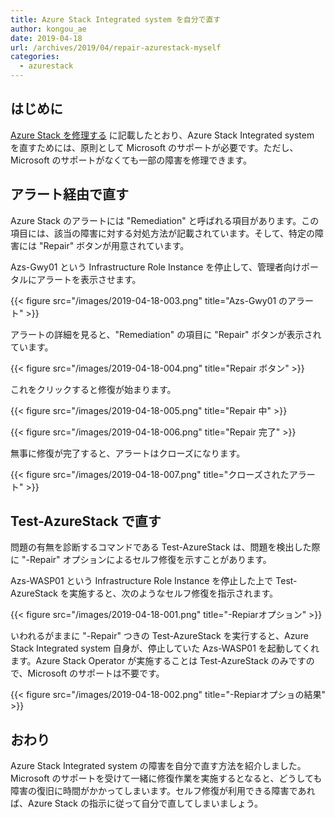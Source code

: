 ```yaml
---
title: Azure Stack Integrated system を自分で直す
author: kongou_ae
date: 2019-04-18
url: /archives/2019/04/repair-azurestack-myself
categories:
  - azurestack
---
```


## はじめに

[Azure Stack を修理する](https://aimless.jp/blog/archives/2018-12-20-repair-azure-stack/) に記載したとおり、Azure Stack Integrated system を直すためには、原則として Microsoft のサポートが必要です。ただし、Microsoft のサポートがなくても一部の障害を修理できます。

## アラート経由で直す

Azure Stack のアラートには "Remediation" と呼ばれる項目があります。この項目には、該当の障害に対する対処方法が記載されています。そして、特定の障害には "Repair" ボタンが用意されています。

Azs-Gwy01 という Infrastructure Role Instance を停止して、管理者向けポータルにアラートを表示させます。

{{< figure src="/images/2019-04-18-003.png" title="Azs-Gwy01 のアラート" >}}

アラートの詳細を見ると、"Remediation" の項目に "Repair" ボタンが表示されています。

{{< figure src="/images/2019-04-18-004.png" title="Repair ボタン" >}}

これをクリックすると修復が始まります。

{{< figure src="/images/2019-04-18-005.png" title="Repair 中" >}}

{{< figure src="/images/2019-04-18-006.png" title="Repair 完了" >}}

無事に修復が完了すると、アラートはクローズになります。

{{< figure src="/images/2019-04-18-007.png" title="クローズされたアラート" >}}

## Test-AzureStack で直す

問題の有無を診断するコマンドである Test-AzureStack は、問題を検出した際に "-Repair" オプションによるセルフ修復を示すことがあります。

Azs-WASP01 という Infrastructure Role Instance を停止した上で Test-AzureStack を実施すると、次のようなセルフ修復を指示されます。

{{< figure src="/images/2019-04-18-001.png" title="-Repiarオプション" >}}

いわれるがままに "-Repair" つきの Test-AzureStack を実行すると、Azure Stack Integrated system 自身が、停止していた Azs-WASP01 を起動してくれます。Azure Stack Operator が実施することは Test-AzureStack のみですので、Microsoft のサポートは不要です。

{{< figure src="/images/2019-04-18-002.png" title="-Repiarオプショの結果" >}}

## おわり

Azure Stack Integrated system の障害を自分で直す方法を紹介しました。Microsoft のサポートを受けて一緒に修復作業を実施するとなると、どうしても障害の復旧に時間がかかってしまいます。セルフ修復が利用できる障害であれば、Azure Stack の指示に従って自分で直してしまいましょう。
